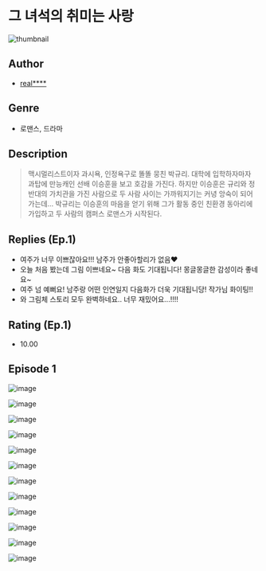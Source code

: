 # 그 녀석의 취미는 사랑
![thumbnail](https://image-comic.pstatic.net/user_contents_data/challenge_comic/2023/05/24/upload_3832618469802981432_480x623.jpeg)

## Author
- [real****](https://comic.naver.com/artistTitle?id=367045)

## Genre
- 로맨스, 드라마

## Description
> 맥시멀리스트이자 과시욕, 인정욕구로 똘똘 뭉친 박규리. 대학에 입학하자마자 과탑에 만능캐인 선배 이승훈을 보고 호감을 가진다. 하지만 이승훈은 규리와 정반대의 가치관을 가진 사람으로 두 사람 사이는 가까워지기는 커녕 앙숙이 되어가는데... 박규리는 이승훈의 마음을 얻기 위해 그가 활동 중인 친환경 동아리에 가입하고 두 사람의 캠퍼스 로맨스가 시작된다.

## Replies (Ep.1)
- 여주가 너무 이쁘잖아요!!! 남주가 안좋아할리가 없음♥️
- 오늘 처음 봤는데 그림 이쁘네요~ 다음 화도 기대됩니다! 몽글몽글한 감성이라 좋네요~
- 여주 넘 예뻐요! 남주랑 어떤 인연일지 다음화가 더욱 기대됩니당! 작가님 화이팅!!
- 와 그림체 스토리 모두 완벽하네요.. 너무 재밌어요...!!!!

## Rating (Ep.1)
- 10.00

## Episode 1
![image](https://image-comic.pstatic.net/user_contents_data/challenge_comic/2023/05/24/367045/upload_7291718360523878497.jpeg)

![image](https://image-comic.pstatic.net/user_contents_data/challenge_comic/2023/05/24/367045/upload_4121414003555120179.jpeg)

![image](https://image-comic.pstatic.net/user_contents_data/challenge_comic/2023/05/24/367045/upload_7365131842082058552.jpeg)

![image](https://image-comic.pstatic.net/user_contents_data/challenge_comic/2023/05/24/367045/upload_3905013618138506544.jpeg)

![image](https://image-comic.pstatic.net/user_contents_data/challenge_comic/2023/05/24/367045/upload_7017846476654066017.jpeg)

![image](https://image-comic.pstatic.net/user_contents_data/challenge_comic/2023/05/24/367045/upload_4048848642061185329.jpeg)

![image](https://image-comic.pstatic.net/user_contents_data/challenge_comic/2023/05/24/367045/upload_3846418444604945976.jpeg)

![image](https://image-comic.pstatic.net/user_contents_data/challenge_comic/2023/05/24/367045/upload_4122539899219961396.jpeg)

![image](https://image-comic.pstatic.net/user_contents_data/challenge_comic/2023/05/24/367045/upload_3977580307534984497.jpeg)

![image](https://image-comic.pstatic.net/user_contents_data/challenge_comic/2023/05/24/367045/upload_3690753995702296888.jpeg)

![image](https://image-comic.pstatic.net/user_contents_data/challenge_comic/2023/05/24/367045/upload_7149854074579740213.jpeg)

![image](https://image-comic.pstatic.net/user_contents_data/challenge_comic/2023/05/24/367045/upload_3690474706042316084.jpeg)
